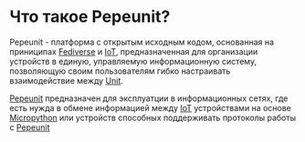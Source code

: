 # Что такое Pepeunit?

Pepeunit - платформа с открытым исходным кодом, основанная на приниципах [Fediverse](definitions#fediverse) и [IoT](definitions#iot), предназначенная для организации устройств в единую, управляемую информационную систему, позволяющую своим пользователям гибко настраивать взаимодействие между [Unit](definitions#unit).

[Pepeunit](definitions#pepeunit) предназначен для эксплуатции в информационных сетях, где есть нужда в обмене информацией между [IoT](definitions#iot) устройствами на основе [Micropython](definitions#micropython) или устройств способных поддерживать протоколы работы с [Pepeunit](definitions#pepeunit)